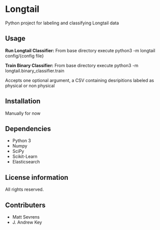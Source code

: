 Longtail
=====
Python project for labeling and classifying Longtail data

Usage
------------
**Run Longtail Classifier:**
From base directory execute python3 -m longtail config/{config file}

**Train Binary Classifier:**
From base directory execute python3 -m longtail.binary_classifier.train

Accepts one optional argument, a CSV containing desripitions labeled as physical or non physical

Installation
------------
Manually for now

Dependencies
------------
* Python 3
* Numpy
* SciPy
* Scikit-Learn
* Elasticsearch

License information
-------------------
All rights reserved.

Contributers
------------
* Matt Sevrens
* J. Andrew Key